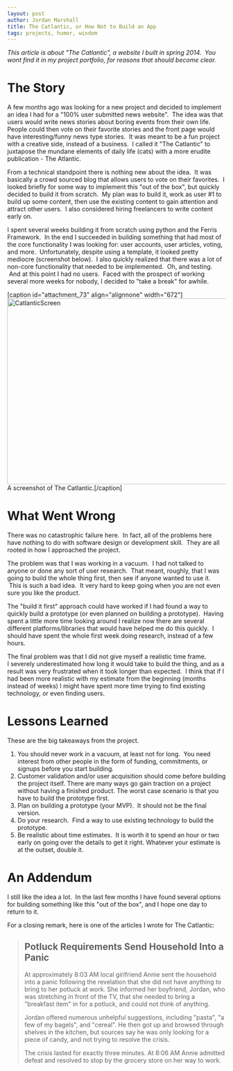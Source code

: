 ```yaml
---
layout: post
author: Jordan Marshall
title: The Catlantic, or How Not to Build an App
tags: projects, humor, wisdom
---
```

<em>This article is about "The Catlantic", a website I built in spring 2014.  You wont find it in my project portfolio, for reasons that should become clear.</em>

# The Story

A few months ago was looking for a new project and decided to implement an idea I had for a "100% user submitted news website".  The idea was that users would write news stories about boring events from their own life. People could then vote on their favorite stories and the front page would have interesting/funny news type stories.  It was meant to be a fun project with a creative side, instead of a business.  I called it "The Catlantic" to juxtapose the mundane elements of daily life (cats) with a more erudite publication - The Atlantic.

From a technical standpoint there is nothing new about the idea.  It was basically a crowd sourced blog that allows users to vote on their favorites.  I looked briefly for some way to implement this "out of the box", but quickly decided to build it from scratch.  My plan was to build it, work as user #1 to build up some content, then use the existing content to gain attention and attract other users.  I also considered hiring freelancers to write content early on.

I spent several weeks building it from scratch using python and the Ferris Framework.  In the end I succeeded in building something that had most of the core functionality I was looking for: user accounts, user articles, voting, and more.  Unfortunately, despite using a template, it looked pretty mediocre (screenshot below).  I also quickly realized that there was a lot of non-core functionality that needed to be implemented.  Oh, and testing.  And at this point I had no users.  Faced with the prospect of working several more weeks for nobody, I decided to "take a break" for awhile.

[caption id="attachment_73" align="alignnone" width="672"]<a href="http://www.jormars.com/wp-content/uploads/2014/09/CatlanticScreen.png"><img class="wp-image-73 size-large" src="http://www.jormars.com/wp-content/uploads/2014/09/CatlanticScreen-1024x655.png" alt="CatlanticScreen" width="672" height="429" /></a> A screenshot of The Catlantic.[/caption]

# What Went Wrong

There was no catastrophic failure here.  In fact, all of the problems here have nothing to do with software design or development skill.  They are all rooted in how I approached the project.

The problem was that I was working in a vacuum.  I had not talked to anyone or done any sort of user research.  That meant, roughly, that I was going to build the whole thing first, then see if anyone wanted to use it.  This is such a bad idea.  It very hard to keep going when you are not even sure you like the product.

The "build it first" approach could have worked if I had found a way to quickly build a prototype (or even planned on building a prototype).  Having spent a little more time looking around I realize now there are several different platforms/libraries that would have helped me do this quickly.  I should have spent the whole first week doing research, instead of a few hours.

The final problem was that I did not give myself a realistic time frame. I severely underestimated how long it would take to build the thing, and as a result was very frustrated when it took longer than expected.  I think that if I had been more realistic with my estimate from the beginning (months instead of weeks) I might have spent more time trying to find existing technology, or even finding users.

# Lessons Learned

These are the big takeaways from the project.

1.  You should never work in a vacuum, at least not for long.  You need interest from other people in the form of funding, commitments, or signups before you start building.
2.  Customer validation and/or user acquisition should come before building the project itself.  There are many ways go gain traction on a project without having a finished product.  The worst case scenario is that you have to build the prototype first.
3.  Plan on building a prototype (your MVP).  It should not be the final version.
4.  Do your research.  Find a way to use existing technology to build the prototype.
5.  Be realistic about time estimates.  It is worth it to spend an hour or two early on going over the details to get it right.  Whatever your estimate is at the outset, double it.  

# An Addendum

I still like the idea a lot.  In the last few months I have found several options for building something like this "out of the box", and I hope one day to return to it.

For a closing remark, here is one of the articles I wrote for The Catlantic:

> ## Potluck Requirements Send Household Into a Panic
> At approximately 8:03 AM local girlfriend Annie sent the household into a panic following the revelation that she did not have anything to bring to her potluck at work. She informed her boyfriend, Jordan, who was stretching in front of the TV, that she needed to bring a "breakfast item" in for a potluck, and could not think of anything. 
>
>Jordan offered numerous unhelpful suggestions, including "pasta", "a few of my bagels", and "cereal". He then got up and browsed through shelves in the kitchen, but sources say he was only looking for a piece of candy, and not trying to resolve the crisis.
>
>The crisis lasted for exactly three minutes. At 8:06 AM Annie admitted defeat and resolved to stop by the grocery store on her way to work.
